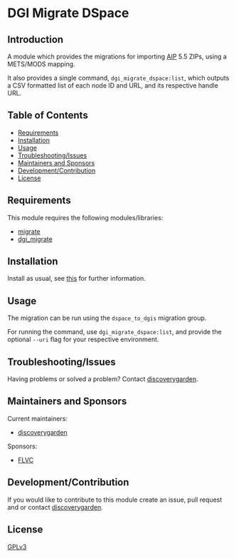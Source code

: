 # DGI Migrate DSpace

## Introduction

A module which provides the migrations for importing [AIP](https://wiki.lyrasis.org/display/DSDOC6x/DSpace+AIP+Format) 5.5 ZIPs, using a METS/MODS mapping.

It also provides a single command, `dgi_migrate_dspace:list`, which outputs a CSV formatted list of each node ID and URL, and its respective handle URL.

## Table of Contents

* [Requirements](#requirements)
* [Installation](#installation)
* [Usage](#usage)
* [Troubleshooting/Issues](#troubleshootingissues)
* [Maintainers and Sponsors](#maintainers-and-sponsors)
* [Development/Contribution](#developmentcontribution)
* [License](#license)

## Requirements

This module requires the following modules/libraries:

* [migrate](https://www.drupal.org/project/migrate)
* [dgi_migrate](https://github.com/discoverygarden/dgi_migrate)

## Installation

Install as usual, see
[this](https://drupal.org/documentation/install/modules-themes/modules-8) for
further information.

## Usage

The migration can be run using the `dspace_to_dgis` migration group.

For running the command, use `dgi_migrate_dspace:list`, and provide the optional `--uri` flag for your respective environment.

## Troubleshooting/Issues

Having problems or solved a problem? Contact
[discoverygarden](http://support.discoverygarden.ca).

## Maintainers and Sponsors

Current maintainers:

* [discoverygarden](http://www.discoverygarden.ca)

Sponsors:

* [FLVC]()

## Development/Contribution

If you would like to contribute to this module create an issue, pull request
and or contact
[discoverygarden](http://www.discoverygarden.ca).

## License

[GPLv3](http://www.gnu.org/licenses/gpl-3.0.txt)
